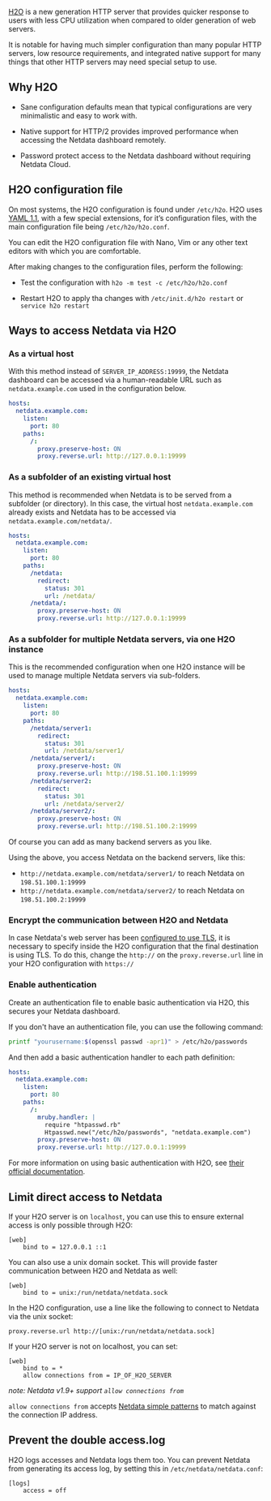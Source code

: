 

[H2O](https://h2o.examp1e.net/) is a new generation HTTP server that provides quicker response to users with less CPU utilization when compared to older generation of web servers.

It is notable for having much simpler configuration than many popular HTTP servers, low resource requirements, and integrated native support for many things that other HTTP servers may need special setup to use.

## Why H2O

- Sane configuration defaults mean that typical configurations are very minimalistic and easy to work with.

- Native support for HTTP/2 provides improved performance when accessing the Netdata dashboard remotely.

- Password protect access to the Netdata dashboard without requiring Netdata Cloud.

## H2O configuration file

On most systems, the H2O configuration is found under `/etc/h2o`. H2O uses [YAML 1.1](https://yaml.org/spec/1.1/), with a few special extensions, for it’s configuration files, with the main configuration file being `/etc/h2o/h2o.conf`.

You can edit the H2O configuration file with Nano, Vim or any other text editors with which you are comfortable.

After making changes to the configuration files, perform the following:

- Test the configuration with `h2o -m test -c /etc/h2o/h2o.conf`

- Restart H2O to apply tha changes with `/etc/init.d/h2o restart` or `service h2o restart`

## Ways to access Netdata via H2O

### As a virtual host

With this method instead of `SERVER_IP_ADDRESS:19999`, the Netdata dashboard can be accessed via a human-readable URL such as `netdata.example.com` used in the configuration below.

```yaml
hosts:
  netdata.example.com:
    listen:
      port: 80
    paths:
      /:
        proxy.preserve-host: ON
        proxy.reverse.url: http://127.0.0.1:19999
```

### As a subfolder of an existing virtual host

This method is recommended when Netdata is to be served from a subfolder (or directory).
In this case, the virtual host `netdata.example.com` already exists and Netdata has to be accessed via `netdata.example.com/netdata/`.

```yaml
hosts:
  netdata.example.com:
    listen:
      port: 80
    paths:
      /netdata:
        redirect:
          status: 301
          url: /netdata/
      /netdata/:
        proxy.preserve-host: ON
        proxy.reverse.url: http://127.0.0.1:19999
```

### As a subfolder for multiple Netdata servers, via one H2O instance

This is the recommended configuration when one H2O instance will be used to manage multiple Netdata servers via sub-folders.

```yaml
hosts:
  netdata.example.com:
    listen:
      port: 80
    paths:
      /netdata/server1:
        redirect:
          status: 301
          url: /netdata/server1/
      /netdata/server1/:
        proxy.preserve-host: ON
        proxy.reverse.url: http://198.51.100.1:19999
      /netdata/server2:
        redirect:
          status: 301
          url: /netdata/server2/
      /netdata/server2/:
        proxy.preserve-host: ON
        proxy.reverse.url: http://198.51.100.2:19999
```

Of course you can add as many backend servers as you like.

Using the above, you access Netdata on the backend servers, like this:

- `http://netdata.example.com/netdata/server1/` to reach Netdata on `198.51.100.1:19999`
- `http://netdata.example.com/netdata/server2/` to reach Netdata on `198.51.100.2:19999`

### Encrypt the communication between H2O and Netdata

In case Netdata's web server has been [configured to use TLS](/docs/agent/src/web/server#enable-httpstls-support), it is
necessary to specify inside the H2O configuration that the final destination is using TLS. To do this, change the
`http://` on the `proxy.reverse.url` line in your H2O configuration with `https://`

### Enable authentication

Create an authentication file to enable basic authentication via H2O, this secures your Netdata dashboard.

If you don't have an authentication file, you can use the following command:

```sh
printf "yourusername:$(openssl passwd -apr1)" > /etc/h2o/passwords
```

And then add a basic authentication handler to each path definition:

```yaml
hosts:
  netdata.example.com:
    listen:
      port: 80
    paths:
      /:
        mruby.handler: |
          require "htpasswd.rb"
          Htpasswd.new("/etc/h2o/passwords", "netdata.example.com")
        proxy.preserve-host: ON
        proxy.reverse.url: http://127.0.0.1:19999
```

For more information on using basic authentication with H2O, see [their official documentation](https://h2o.examp1e.net/configure/basic_auth.html).

## Limit direct access to Netdata

If your H2O server is on `localhost`, you can use this to ensure external access is only possible through H2O:

```text
[web]
    bind to = 127.0.0.1 ::1
```

You can also use a unix domain socket. This will provide faster communication between H2O and Netdata as well:

```text
[web]
    bind to = unix:/run/netdata/netdata.sock
```

In the H2O configuration, use a line like the following to connect to Netdata via the unix socket:

```text
proxy.reverse.url http://[unix:/run/netdata/netdata.sock]
```

If your H2O server is not on localhost, you can set:

```text
[web]
    bind to = *
    allow connections from = IP_OF_H2O_SERVER
```

*note: Netdata v1.9+ support `allow connections from`*

`allow connections from` accepts [Netdata simple patterns](/docs/agent/src/libnetdata/simple_pattern) to match against
the connection IP address.

## Prevent the double access.log

H2O logs accesses and Netdata logs them too. You can prevent Netdata from generating its access log, by setting
this in `/etc/netdata/netdata.conf`:

```text
[logs]
    access = off
```
